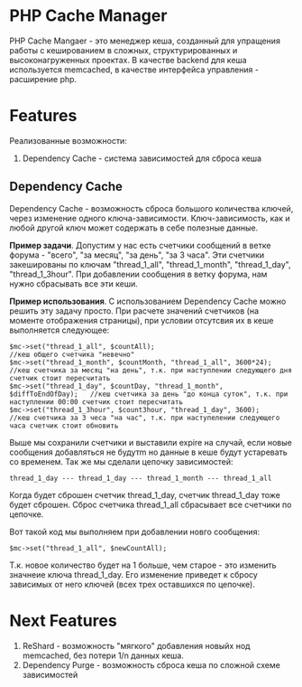 PHP Cache Manager
=================

PHP Cache Mangaer - это менеджер кеша, созданный для упращения работы с кешированием в сложных, структурированных и высоконагруженных проектах.
В качестве backend для кеша используется memcached, в качестве интерфейса управления - расширение php.

# Features

Реализованные возможности:

1. Dependency Cache - система зависимостей для сброса кеша

## Dependency Cache

Dependency Cache - возможность сброса большого количества ключей, через изменение одного ключа-зависимости. Ключ-зависимость, как и любой
другой ключ может содержать в себе полезные данные.

**Пример задачи**. Допустим у нас есть счетчики сообщений в ветке форума - "всего", "за месяц", "за день", "за 3 часа".
Эти счетчики закешированы по ключам "thread_1_all", "thread_1_month", "thread_1_day", "thread_1_3hour".
При добавлении сообщения в ветку форума, нам нужно сбрасывать все эти кеши.

**Пример использования**. С использованием Dependency Cache можно решить эту задачу просто. При расчете значений счетчиков (на моменте отображения страницы),
при условии отсутсвия их в кеше выполняется следующее:

    $mc->set("thread_1_all", $countAll);                                      //кеш общего счетчика "невечно"
    $mc->set("thread_1_month", $countMonth, "thread_1_all", 3600*24);         //кеш счетчика за месяц "на день", т.к. при наступлении следующего дня счетчик стоит пересчитать
    $mc->set("thread_1_day", $countDay, "thread_1_month", $diffToEndOfDay);   //кеш счетчика за день "до конца суток", т.к. при наступлении 00:00 счетчик стоит пересчитать
    $mc->set("thread_1_3hour", $count3hour, "thread_1_day", 3600);            //кеш счетчика за 3 чеса "на час", т.к. при наступелении следующего часа счетчик стоит обновить

Выше мы сохранили счетчики и выставили expire на случай, если новые сообщения добавляться не будутm но данные в кеше будут устаревать со временем. Так же мы сделали цепочку зависимостей:

    thread_1_day --- thread_1_day --- thread_1_month --- thread_1_all

Когда будет сброшен счетчик thread_1_day, счетчик thread_1_day тоже будет сброшен. Сброс счетчика thread_1_all сбрасывает все счетчики по цепочке.

Вот такой код мы выполняем при добавлении новго сообщения:

    $mc->set("thread_1_all", $newCountAll);

Т.к. новое количество будет на 1 больше, чем старое - это изменить значнеие ключа thread_1_day. Его изменение приведет к сбросу зависимых от него ключей (всех трех оставшихся по цепочке).

# Next Features

1. ReShard - возможность "мягкого" добавления новыйх нод memcached, без потери 1/n данных кеша.
2. Dependency Purge - возможность сброса кеша по сложной схеме зависимостей

